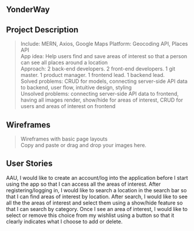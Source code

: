 ## YonderWay
## Project Description
> Include: MERN, Axios, Google Maps Platform: Geocoding API, Places API <br />
> App idea: Help users find and save areas of interest so that a person can see all places around a location <br />
> Approach: 2 back-end developers. 2 front-end developers. 1 git master. 1 product manager. 1 frontend lead. 1 backend lead. <br />
> Solved problems: CRUD for models, connecting server-side API data to backend, user flow, intuitive design, styling <br />
> Unsolved problems: connecting server-side API data to frontend, having all images render, show/hide for areas of interest, CRUD for users and areas of interest on frontend<br />
## Wireframes
> Wireframes with basic page layouts<br />
> Copy and paste or drag and drop your images here.
## User Stories
>
AAU, I would like to create an account/log into the application before I start using the app so that I can access all the areas of interest.
After registering/logging in, I would like to search a location in the search bar so that I can find areas of interest by location.
After search, I would like to see all the the areas of interest and select them using a show/hide feature so that I can search by category.
Once I see an area of interest, I would like to select or remove this choice from my wishlist using a button so that it clearly indicates what I choose to add or delete.
<br />
